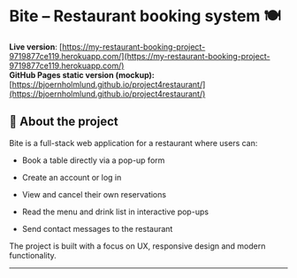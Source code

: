 # Bite – Restaurant booking system 🍽️

**Live version**: [https://my-restaurant-booking-project-9719877ce119.herokuapp.com/](https://my-restaurant-booking-project-9719877ce119.herokuapp.com/)  
**GitHub Pages static version (mockup):** [https://bjoernholmlund.github.io/project4restaurant/](https://bjoernholmlund.github.io/project4restaurant/)

## 📖 About the project

Bite is a full-stack web application for a restaurant where users can:

- Book a table directly via a pop-up form

- Create an account or log in

- View and cancel their own reservations

- Read the menu and drink list in interactive pop-ups

- Send contact messages to the restaurant

The project is built with a focus on UX, responsive design and modern functionality.

---

